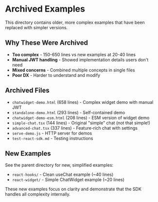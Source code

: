 # Archived Examples

This directory contains older, more complex examples that have been replaced with simpler versions.

## Why These Were Archived

- **Too complex** - 150-650 lines vs new examples at 20-40 lines
- **Manual JWT handling** - Showed implementation details users don't need
- **Mixed concerns** - Combined multiple concepts in single files
- **Poor DX** - Harder to understand and modify

## Archived Files

- `chatwidget-demo.html` (658 lines) - Complex widget demo with manual JWT
- `standalone-demo.html` (293 lines) - Self-contained demo
- `chatwidget-demo-esm.html` (208 lines) - ESM version of widget demo
- `simple-chat.tsx` (144 lines) - Original "simple" chat (not that simple!)
- `advanced-chat.tsx` (337 lines) - Feature-rich chat with settings
- `serve-demo.js` - HTTP server for demos
- `test-react-sdk.md` - Testing instructions

## New Examples

See the parent directory for new, simplified examples:
- `react-hooks/` - Clean useChat example (~40 lines)
- `react-widget/` - Simple ChatWidget example (~20 lines)

These new examples focus on clarity and demonstrate that the SDK handles all complexity internally.